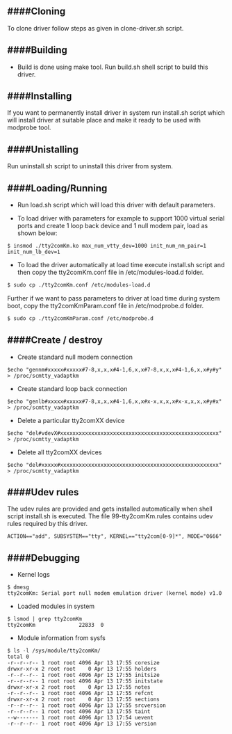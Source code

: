 ####Cloning
---------------------

To clone driver follow steps as given in clone-driver.sh script.

####Building
---------------------

- Build is done using make tool. Run build.sh shell script to build this driver.

####Installing
---------------------

If you want to permanently install driver in system run install.sh script which will install driver
at suitable place and make it ready to be used with modprobe tool.

####Unistalling
---------------------

Run uninstall.sh script to uninstall this driver from system.

####Loading/Running
---------------------

- Run load.sh script which will load this driver with default parameters.

- To load driver with parameters for example to support 1000 virtual serial ports and create 1 loop back 
device and 1 null modem pair, load as shown below:
```
$ insmod ./tty2comKm.ko max_num_vtty_dev=1000 init_num_nm_pair=1 init_num_lb_dev=1
```
- To load the driver automatically at load time execute install.sh script and then copy the tty2comKm.conf file in /etc/modules-load.d folder.
```sh
$ sudo cp ./tty2comKm.conf /etc/modules-load.d
```
Further if we want to pass parameters to driver at load time during system boot, copy the tty2comKmParam.conf file in /etc/modprobe.d folder.
```sh
$ sudo cp ./tty2comKmParam.conf /etc/modprobe.d
```

####Create / destroy
---------------------

- Create standard null modem connection
```
$echo "gennm#xxxxx#xxxxx#7-8,x,x,x#4-1,6,x,x#7-8,x,x,x#4-1,6,x,x#y#y" > /proc/scmtty_vadaptkm
```

- Create standard loop back connection
```
$echo "genlb#xxxxx#xxxxx#7-8,x,x,x#4-1,6,x,x#x-x,x,x,x#x-x,x,x,x#y#x" > /proc/scmtty_vadaptkm
```

- Delete a particular tty2comXX device
```
$echo "del#vdevX#xxxxxxxxxxxxxxxxxxxxxxxxxxxxxxxxxxxxxxxxxxxxxxxxxxx" > /proc/scmtty_vadaptkm
```

- Delete all tty2comXX devices
```
$echo "del#xxxxx#xxxxxxxxxxxxxxxxxxxxxxxxxxxxxxxxxxxxxxxxxxxxxxxxxxx" > /proc/scmtty_vadaptkm
```

####Udev rules
---------------------
The udev rules are provided and gets installed automatically when shell script install.sh is executed. 
The file 99-tty2comKm.rules contains udev rules required by this driver.
```
ACTION=="add", SUBSYSTEM=="tty", KERNEL=="tty2com[0-9]*", MODE="0666"
```

####Debugging
---------------------

- Kernel logs  
```
$ dmesg
tty2comKm: Serial port null modem emulation driver (kernel mode) v1.0
```

- Loaded modules in system  
```
$ lsmod | grep tty2comKm
tty2comKm              22833  0
```

- Module information from sysfs  
```
$ ls -l /sys/module/tty2comKm/
total 0
-r--r--r-- 1 root root 4096 Apr 13 17:55 coresize
drwxr-xr-x 2 root root    0 Apr 13 17:55 holders
-r--r--r-- 1 root root 4096 Apr 13 17:55 initsize
-r--r--r-- 1 root root 4096 Apr 13 17:55 initstate
drwxr-xr-x 2 root root    0 Apr 13 17:55 notes
-r--r--r-- 1 root root 4096 Apr 13 17:55 refcnt
drwxr-xr-x 2 root root    0 Apr 13 17:55 sections
-r--r--r-- 1 root root 4096 Apr 13 17:55 srcversion
-r--r--r-- 1 root root 4096 Apr 13 17:55 taint
--w------- 1 root root 4096 Apr 13 17:54 uevent
-r--r--r-- 1 root root 4096 Apr 13 17:55 version
```

